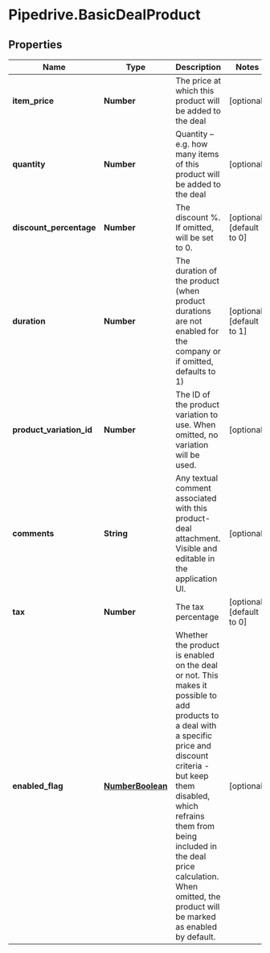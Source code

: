 # Pipedrive.BasicDealProduct

## Properties

Name | Type | Description | Notes
------------ | ------------- | ------------- | -------------
**item_price** | **Number** | The price at which this product will be added to the deal | [optional] 
**quantity** | **Number** | Quantity – e.g. how many items of this product will be added to the deal | [optional] 
**discount_percentage** | **Number** | The discount %. If omitted, will be set to 0. | [optional] [default to 0]
**duration** | **Number** | The duration of the product (when product durations are not enabled for the company or if omitted, defaults to 1) | [optional] [default to 1]
**product_variation_id** | **Number** | The ID of the product variation to use. When omitted, no variation will be used. | [optional] 
**comments** | **String** | Any textual comment associated with this product-deal attachment. Visible and editable in the application UI. | [optional] 
**tax** | **Number** | The tax percentage | [optional] [default to 0]
**enabled_flag** | [**NumberBoolean**](NumberBoolean.md) | Whether the product is enabled on the deal or not. This makes it possible to add products to a deal with a specific price and discount criteria - but keep them disabled, which refrains them from being included in the deal price calculation. When omitted, the product will be marked as enabled by default. | [optional] 


